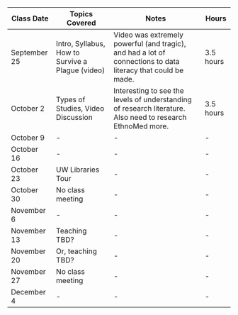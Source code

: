 | Class Date | Topics Covered | Notes | Hours |
| --- | --- | --- | --- |
| September 25 | Intro, Syllabus, How to Survive a Plague (video) | Video was extremely powerful (and tragic), and had a lot of connections to data literacy that could be made. | 3.5 hours |
| October 2 | Types of Studies, Video Discussion | Interesting to see the levels of understanding of research literature. Also need to research EthnoMed more. | 3.5 hours |
| October 9 | - | - | - |
| October 16 | - | - | - |
| October 23 | UW Libraries Tour | - | - |
| October 30 | No class meeting | - | - | - |
| November 6 | - | - | - |
| November 13 | Teaching TBD? | - | - |
| November 20 | Or, teaching TBD? | - | - |
| November 27 | No class meeting | - | - |
| December 4 | - | - | - |

